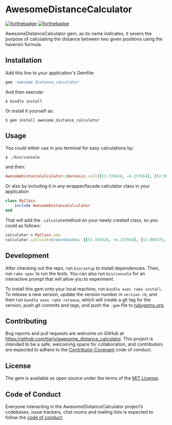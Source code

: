 # AwesomeDistanceCalculator
[![forthebadge](http://forthebadge.com/images/badges/made-with-ruby.svg)](http://forthebadge.com) [![forthebadge](http://forthebadge.com/images/badges/built-with-love.svg)](http://forthebadge.com)

AwesomeDistanceCalculator gem, as its name indicates, it severs the purpose of calculating the distance between two given positions using the haversin formula.

## Installation

Add this line to your application's Gemfile:

```ruby
gem 'awesome_distance_calculator'
```

And then execute:

    $ bundle install

Or install it yourself as:

    $ gem install awesome_distance_calculator

## Usage

You could either use in you terminal for easy calculations by:

```shell
$ ./bin/console
```
and then:
```ruby
AwesomeDistanceCalculator::Harvesin.call([53.339428, -6.257664], [52.986375, -6.043701])
```
Or  also by including it in any wrapper/facade calculator class in your application
```ruby
class MyClass
    include AwesomeDistanceCalculator
end
```
That will add the `.calculate`method on your newly created class, so you could as follows:
```ruby
calculator = MyClass.new
calculator.calculate(coordinates: [[53.339428, -6.257664], [52.986375, -6.043701]])
```

## Development

After checking out the repo, run `bin/setup` to install dependencies. Then, run `rake spec` to run the tests. You can also run `bin/console` for an interactive prompt that will allow you to experiment.

To install this gem onto your local machine, run `bundle exec rake install`. To release a new version, update the version number in `version.rb`, and then run `bundle exec rake release`, which will create a git tag for the version, push git commits and tags, and push the `.gem` file to [rubygems.org](https://rubygems.org).

## Contributing

Bug reports and pull requests are welcome on GitHub at https://github.com/tiarly/awesome_distance_calculator. This project is intended to be a safe, welcoming space for collaboration, and contributors are expected to adhere to the [Contributor Covenant](http://contributor-covenant.org) code of conduct.

## License

The gem is available as open source under the terms of the [MIT License](https://opensource.org/licenses/MIT).

## Code of Conduct

Everyone interacting in the AwesomeDistanceCalculator project’s codebases, issue trackers, chat rooms and mailing lists is expected to follow the [code of conduct](https://github.com/tiarly/awesome_distance_calculator/blob/master/CODE_OF_CONDUCT.md).
